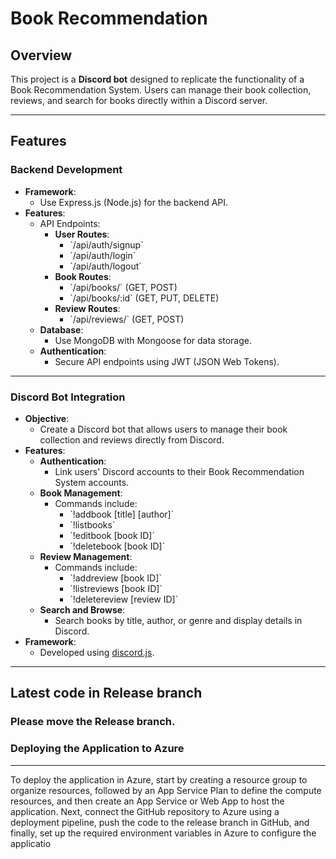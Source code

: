 # Book Recommendation 
## Overview

This project is a **Discord bot** designed to replicate the functionality of a Book Recommendation System. Users can manage their book collection, reviews, and search for books directly within a Discord server.

---

## Features

### Backend Development

- **Framework**: 
  - Use Express.js (Node.js) for the backend API.
- **Features**:
  - API Endpoints:
    - **User Routes**: 
      - \`/api/auth/signup\`
      - \`/api/auth/login\`
      - \`/api/auth/logout\`
    - **Book Routes**: 
      - \`/api/books/\` (GET, POST)
      - \`/api/books/:id\` (GET, PUT, DELETE)
    - **Review Routes**: 
      - \`/api/reviews/\` (GET, POST)
  - **Database**: 
    - Use MongoDB with Mongoose for data storage.
  - **Authentication**: 
    - Secure API endpoints using JWT (JSON Web Tokens).

---


### Discord Bot Integration

- **Objective**:
  - Create a Discord bot that allows users to manage their book collection and reviews directly from Discord.
- **Features**:
  - **Authentication**: 
    - Link users' Discord accounts to their Book Recommendation System accounts.
  - **Book Management**:
    - Commands include:
      - \`!addbook [title] [author]\`
      - \`!listbooks\`
      - \`!editbook [book ID]\`
      - \`!deletebook [book ID]\`
  - **Review Management**:
    - Commands include:
      - \`!addreview [book ID]\`
      - \`!listreviews [book ID]\`
      - \`!deletereview [review ID]\`
  - **Search and Browse**:
    - Search books by title, author, or genre and display details in Discord.
- **Framework**:
  - Developed using [discord.js](https://discord.js.org/).

---

## Latest code in Release branch 
### Please move the Release branch.
### Deploying the Application to Azure
---
To deploy the application in Azure, start by creating a resource group to organize resources, followed by an App Service Plan to define the compute resources, and then create an App Service or Web App to host the application. Next, connect the GitHub repository to Azure using a deployment pipeline, push the code to the release branch in GitHub, and finally, set up the required environment variables in Azure to configure the applicatio











